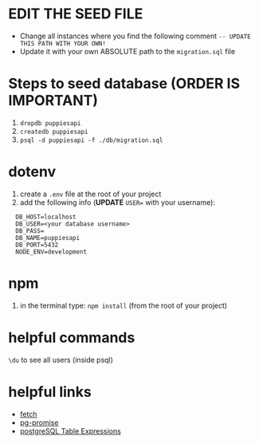 
# EDIT THE SEED FILE
- Change all instances where you find the following comment `-- UPDATE THIS PATH WITH YOUR OWN!`
- Update it with your own ABSOLUTE path to the `migration.sql` file

# Steps to seed database (ORDER IS IMPORTANT)
1. `dropdb puppiesapi`
2. `createdb puppiesapi`
3. `psql -d puppiesapi -f ./db/migration.sql`

# dotenv
1. create a `.env` file at the root of your project
2. add the following info (**UPDATE** `USER=` with your username):
```
  DB_HOST=localhost
  DB_USER=<your database username>
  DB_PASS=
  DB_NAME=puppiesapi
  DB_PORT=5432
  NODE_ENV=development
```

# npm
1. in the terminal type: `npm install` (from the root of your project)

# helpful commands
`\du` to see all users (inside psql)

# helpful links
- [fetch](https://github.com/github/fetch)
- [pg-promise](https://github.com/vitaly-t/pg-promise)
- [postgreSQL Table Expressions](https://www.postgresql.org/docs/9.3/static/queries-table-expressions.html)

